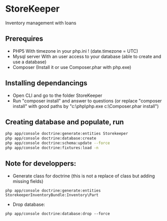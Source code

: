 StoreKeeper
===========

Inventory management with loans

Prerequires
---
- PHP5
    With timezone in your php.ini ! (date.timezone = UTC)
- Mysql server
    With an user access to your database (able to create and use a database)
- Composer (Install it or use Composer.phar with php.exe)


Installing dependancings
---
- Open CLI and go to the folder StoreKeeper
- Run "composer install" and answer to questions (or replace "composer install" with good paths by "c:\php\php.exe c:\Composer.phar install")

Creating database and populate, run
---
```bash
php app/console doctrine:generate:entities Storekeeper
php app/console doctrine:database:create
php app/console doctrine:schema:update --force
php app/console doctrine:fixtures:load -n
```

Note for developpers:
---

- Generate class for doctrine (this is not a replace of class but adding missing fields)
```
php app/console doctrine:generate:entities StorekeeperInventoryBundle:Inventory\Part
```

- Drop database:
```
php app/console doctrine:database:drop --force
```
